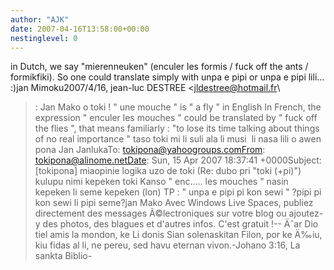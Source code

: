 ```yaml
---
author: "AJK"
date: 2007-04-16T13:58:00+00:00
nestinglevel: 0
---
```

in Dutch, we say "mierenneuken" (enculer les formis / fuck off the ants / formikfiki). So one could translate simply with unpa e pipi or unpa e pipi lili... :)jan Mimoku2007/4/16, jean-luc DESTREE <[jldestree@hotmail.fr](mailto://jldestree@hotmail.fr)\
>: Jan Mako o toki ! " une mouche " is " a fly " in English In French, the expression " enculer les mouches " could be translated by " fuck off the flies ", that means familiarly : "to lose its time talking about things of no real importance " taso toki mi li suli ala li musi  li nasa lili o awen pona Jan JanlukaTo: [tokipona@yahoogroups.comFrom](mailto://tokipona@yahoogroups.comFrom): [tokipona@alinome.netDate](mailto://tokipona@alinome.netDate): Sun, 15 Apr 2007 18:37:41 +0000Subject: \[tokipona\] miaopinie logika uzo de toki (Re: dubo pri "toki (+pi)")
> kulupu nimi kepeken toki Kanso " enc..... les mouches " nasin kepeken li seme kepeken (lon) TP : " unpa e pipi pi kon sewi " ?pipi pi kon sewi li pipi seme?jan Mako Avec Windows Live Spaces, publiez directement des messages Ã©lectroniques sur votre blog ou ajoutez-y des photos, des blagues et d'autres infos. C'est gratuit !--
 Äˆar Dio tiel amis la mondon, ke Li donis Sian solenaskitan Filon, por ke Ä‰iu, kiu fidas al li, ne pereu, sed havu eternan vivon.-Johano 3:16, La sankta Biblio-